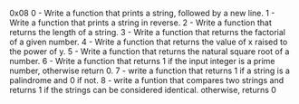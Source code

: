 0x08
0 - Write a function that prints a string, followed by a new line.
1 - Write a function that prints a string in reverse.
2 - Write a function that returns the length of a string.
3 - Write a function that returns the factorial of a given number.
4 - Write a function that returns the value of x raised to the power of y.
5 - Write a function that returns the natural square root of a number.
6 - Write a function that returns 1 if the input integer is a prime number, otherwise return 0.
7 - write a function that returns 1 if a string is a palindrome and 0 if not.
8 - write a funtion that compares two strings and returns 1 if the strings can be considered identical. otherwise, returns 0
